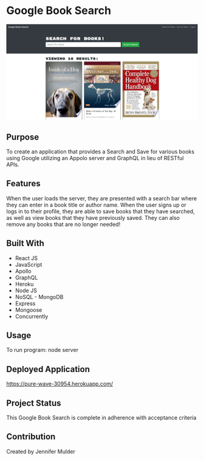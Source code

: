 # Google Book Search

![](client/src/assets/images/look-book.jpg)

## Purpose
To create an application that provides a Search and Save for various books using Google utilizing an Appolo server and GraphQL in lieu of RESTful APIs.

## Features
When the user loads the server, they are presented with a search bar where they can enter in a book title or author name. When the user signs up or logs in to their profile, they are able to save books that they have searched, as well as view books that they have previously saved. They can also remove any books that are no longer needed!

## Built With
* React JS
* JavaScript
* Apollo
* GraphQL
* Heroku
* Node JS 
* NoSQL - MongoDB
* Express
* Mongoose
* Concurrently

## Usage
To run program: node server

## Deployed Application
https://pure-wave-30954.herokuapp.com/

## Project Status
This Google Book Search is complete in adherence with acceptance criteria

## Contribution
Created by Jennifer Mulder
